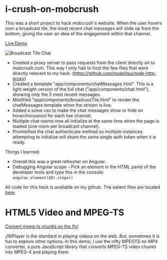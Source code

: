 # i-crush-on-mobcrush

This was a short project to hack mobcrush's website. When the user hovers over a broadcast tile, the most recent chat messages will slide up from the bottom, giving the user an idea of the engagement within that channel.

[Live Demo](http://i-crush-on-mobcrush.herokuapp.com)

![Broadcast Tile Chat](http://i-crush-on-mobcrush.herokuapp.com/images/tilechat.png "Broadcast Tile Chat")

* Created a proxy server to pass requests from the client directly on to mobcrush.com. This way I only had to host the few files that were directly relevant to my hack. (https://github.com/nodejitsu/node-http-proxy)
* Created a template "app/components/chatMessages.html". This is a light weight version of the full chat ("app/components/chat.html"), showing only the 5 most recent messages.
* Modified "app/components/broadcastTile.html" to render the chatMessages template when the stream is live.
* Added a some css to make the chat messages show or hide on hover/mouseout for each live channel.
* Multiple chat rooms now all initialize at the same time when the page is loaded (one room per broadcast channel).
* Promisified the chat authenticate method so multiple instances attempting to initialize will share the same single auth token when it is ready.

Things I learned:
* Overall this was a great refresher on Angular.
* Debugging Angular scope - Pick an element in the HTML panel of the developer tools and type this in the console: `angular.element($0).scope()`

All code for this hack is available on my github. The salient files are located [here](https://github.com/ConstableBrew/mobcrush-video/tree/master/app).

# HTML5 Video and MPEG-TS

[Convert mpeg-ts chunks on the fly!](http://i-crush-on-mobcrush.herokuapp.com/video_conversion.html)


JWPlayer is the standard in playing videos on the web. <i>But</i>, sometimes it is fun to explore other options. In this demo, I use the nifty MPEGTS-to-MP4 converter, a pure JavaScript library that converts MPEG-TS video chunks into MPEG-4 and playing them.